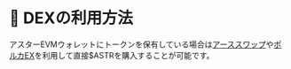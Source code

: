 # 💱 DEXの利用方法

アスターEVMウォレットにトークンを保有している場合は[アーススワップ](https://app.arthswap.org/#/swap)や[ポルカEX](https://app.polkaex.io/swap)を利用して直接$ASTRを購入することが可能です。
